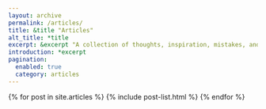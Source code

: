 ```yaml
---
layout: archive
permalink: /articles/
title: &title "Articles"
alt_title: *title
excerpt: &excerpt "A collection of thoughts, inspiration, mistakes, and other long-form minutia I've written. For smaller, more regular tidbits --- peruse the [notes section](/notes/)."
introduction: *excerpt
pagination: 
  enabled: true
  category: articles
---
```


{% for post in site.articles %}
    {% include post-list.html %}
{% endfor %}